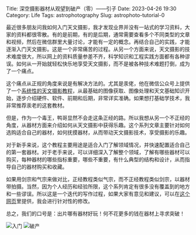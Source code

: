 Title: 深空摄影器材从观望到破产（零）——引子
Date: 2023-04-26 19:30
Category: Life
Tags: astrophotography
Slug: astrophoto-tutorial-0

最近很多朋友问我如何入门天文摄影，我才发现业界并没有一站式的学习资料，大家的资料都很零散。有的是前期，有的是后期，通常需要查看多个不同类型的文章和视频，然后在微信群里大量讨论，才能有一定的概念。再结合自己的实践，才能逐渐入门天文摄影。这是一个非常痛苦的过程。从另一个方面来说，天文摄影的技术难度很大，所以网上的资料质量参差不齐，科学知识和工程实践方面都有各种谬误。如何从一开始就轻松快乐地享受天文摄影，而不是被各种技术难题打倒，成为了一个痛点。

这个痛点从正规的角度来说是有解决方法的。尤其是汞佬，他在微信公众号上提供了一个[系统性的天文摄影教程](https://mp.weixin.qq.com/s/cGIcNVU8yuWVHi6QilyM5g)，从最基础的图像获取、图像处理和天文基础知识开始，逐步介绍硬件、软件、前期和后期，非常详实准确。如果想打基础学技术，我非常推荐汞老的这套教材。

但是，作为一个毒王，鸭哥显然不会走这条正经的路。所以我想从另一个不正经的角度，从器材方面来介绍如何从天文摄影中获得乐趣。这个系列文章主要针对如何选购适合自己的器材，如何抚摸器材，从而带动天文摄影技术，享受摄影的乐趣。

对于新手来说，这个教程主要用途是适合入门了解领域情况，并快速配置适合自己的第一套器材。对于老手来说，可以详细深入了解整个领域，了解有哪些器材可以购买，每种器材的哪些指标重要，哪些不重要，有什么典型的结构和设计，从而指导自己的器材购买和收藏。

如果用剑宗和气宗来做对比，正经教程类似气宗，而不正经教程类似剑宗，以器材带拍摄。当然，因为个人经历和经验所限，这个系列肯定有很多没有覆盖到的地方和一些谬误。所以这是一个迭代的写作过程，如果大家有意见和建议，可以在[这个网页](https://docs.qq.com/form/page/DQXdEb2VuRXBoamxC)里提供，我会进行针对性的修改。

总之，我们的口号是：出片哪有器材好玩！何不花更多的钱在器材上寻求突破！

![入门](/images/astrophoto-tutorial-0-begin.png)
![破产](/images/astrophoto-tutorial-0-bankrupt.png)
